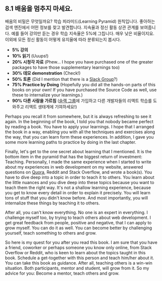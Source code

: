 ## 8.1 배움을 멈추지 마세요.

배움의 비밀은 무엇일까요? 학습 피라미드(Learning Pyramid) 원칙입니다. 좋아하는 검색 엔진에서 어떤 정보를 찾고 발견합니다. 지속율과 정신 활동 상관 관계를 보여줍니다. 예를 들어 강의만 듣는 경우 학습 지속율은 5%에 그칩니다. 매우 낮은 비율이지요. 이외에 모든 정신 활동이 어떻게 유지율에 따라 분류되는지 봅시다.

* **5% 강의**
* **10% 읽기** (Uuups!)
* **20% 시청각 자료** (Phew... I hope you have purchased one of the greater packages to have those supplementary learnings too)
* **30% 데모 demonstration** (Check!)
* **50% 토론** (Did I mention that there is a [Slack Group](https://slack-the-road-to-learn-react.wieruch.com/)?)
* **75% Practice by Doing** (Hopefully you did all the hands-on parts of this books on your own! If you have purchased the Source Code as well, use these to internalize your learnings.)
* **90% 다른 사람을 가르침** ([슬랙 그룹](https://slack-the-road-to-learn-react.wieruch.com/)에 가입하고 다른 개발자들의 리액트 학습를 도와주고 리액트 생태계에 기여하세요!)

Perhaps you recall it from somewhere, but it is always refreshing to see it again. In the beginning of the book, I told you that nobody became perfect by reading a book. You have to apply your learnings. I hope that I arranged the book in a way, enabling you with all the techniques and exercises along the way, that you can learn form these experiences. In addition, I gave you some more learning paths to practice by doing in the last chapter.

Finally, let's get to the one secret about learning that I mentioned. It is the bottom item in the pyramid that has the biggest return of investment: Teaching. Personally, I made the same experience when I started to write about my experiences in web development on my website, answered questions on [Quora](https://www.quora.com/profile/Robin-Wieruch), Reddit and Stack Overflow, and wrote a book(s). You have to dive deep into a topic in order to teach it to others. You learn about the little nuances and you dive deep into these topics because you want to teach them the right way. It's not a shallow learning experience, because you get to know every detail in order to explain it precisely. You will learn tons of stuff that you didn't know before. And most importantly, you will internalize these things by teaching it to others.

After all, you can't know everything. No one is an expert in everything. I challenge myself too, by trying to teach others about web development. I get great feedback from people, positive and negative, that I can apply to grow myself. You can do it as well. You can become better by challenging yourself, teach something to others and grow.

So here is my quest for you after you read this book. I am sure that you have a friend, coworker or perhaps someone you know only online, from Stack Overflow or Reddit, who is keen to learn about the topics taught in this book. Schedule a get-together with this person and teach him/her about it. You can take this book as guidance. After all, teaching others is a win-win situation. Both participants, mentor and student, will grow from it. So my advice for you: Become a mentor, teach others and grow.
